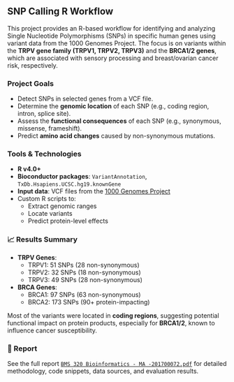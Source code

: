 
## SNP Calling R Workflow

This project provides an R-based workflow for identifying and analyzing Single Nucleotide Polymorphisms (SNPs) in specific human genes using variant data from the 1000 Genomes Project. The focus is on variants within the **TRPV gene family (TRPV1, TRPV2, TRPV3)** and the **BRCA1/2 genes**, which are associated with sensory processing and breast/ovarian cancer risk, respectively.

### Project Goals

- Detect SNPs in selected genes from a VCF file.
- Determine the **genomic location** of each SNP (e.g., coding region, intron, splice site).
- Assess the **functional consequences** of each SNP (e.g., synonymous, missense, frameshift).
- Predict **amino acid changes** caused by non-synonymous mutations.

### Tools & Technologies

- **R v4.0+**
- **Bioconductor packages**: `VariantAnnotation`, `TxDb.Hsapiens.UCSC.hg19.knownGene`
- **Input data**: VCF files from the [1000 Genomes Project](https://www.internationalgenome.org/)
- Custom R scripts to:
  - Extract genomic ranges
  - Locate variants
  - Predict protein-level effects

### 📈 Results Summary

- **TRPV Genes**:
  - TRPV1: 51 SNPs (28 non-synonymous)
  - TRPV2: 32 SNPs (18 non-synonymous)
  - TRPV3: 49 SNPs (28 non-synonymous)
- **BRCA Genes**:
  - BRCA1: 97 SNPs (63 non-synonymous)
  - BRCA2: 173 SNPs (90+ protein-impacting)

 Most of the variants were located in **coding regions**, suggesting potential functional impact on protein products, especially for **BRCA1/2**, known to influence cancer susceptibility.

### 📄 Report

See the full report [`BMS 320 Bioinformatics - MA -201700072.pdf`](https://github.com/MayarMAhmed/SNP-Calling-R-workflow/blob/main/BMS%20320%20Bioinformatics%20-%20MA%20-201700072.pdf) for detailed methodology, code snippets, data sources, and evaluation results.
